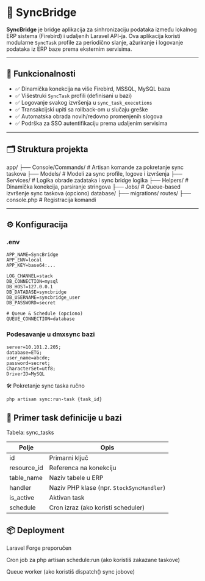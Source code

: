 # 🔁 SyncBridge

**SyncBridge** je bridge aplikacija za sinhronizaciju podataka između lokalnog ERP sistema (Firebird) i udaljenih Laravel API-ja. Ova aplikacija koristi modularne `SyncTask` profile za periodično slanje, ažuriranje i logovanje podataka iz ERP baze prema eksternim servisima.

---

## 🚀 Funkcionalnosti

-   ✅ Dinamička konekcija na više Firebird, MSSQL, MySQL baza
-   ✅ Višestruki `SyncTask` profili (definisani u bazi)
-   ✅ Logovanje svakog izvršenja u `sync_task_executions`
-   ✅ Transakcijski upiti sa rollback-om u slučaju greške
-   ✅ Automatska obrada novih/redovno promenjenih slogova
-   ✅ Podrška za SSO autentifikaciju prema udaljenim servisima

---

## 🗂️ Struktura projekta

app/
├── Console/Commands/ # Artisan komande za pokretanje sync taskova
├── Models/ # Modeli za sync profile, logove i izvršenja
├── Services/ # Logika obrade zadataka i sync bridge logika
├── Helpers/ # Dinamička konekcija, parsiranje stringova
├── Jobs/ # Queue-based izvršenje sync taskova (opciono)
database/
├── migrations/
routes/
├── console.php # Registracija komandi

---

## ⚙️ Konfiguracija

### .env

```env
APP_NAME=SyncBridge
APP_ENV=local
APP_KEY=base64:...

LOG_CHANNEL=stack
DB_CONNECTION=mysql
DB_HOST=127.0.0.1
DB_DATABASE=syncbridge
DB_USERNAME=syncbridge_user
DB_PASSWORD=secret

# Queue & Schedule (opciono)
QUEUE_CONNECTION=database
```

### Podesavanje u dmxsync bazi

```
server=10.101.2.205;
database=ETG;
user_name=abcde;
password=secret;
CharacterSet=utf8;
DriverID=MySQL
```

🛠️ Pokretanje sync taska ručno

```
php artisan sync:run-task {task_id}
```

## 📝 Primer task definicije u bazi

Tabela: sync_tasks

| Polje       | Opis                                      |
| ----------- | ----------------------------------------- |
| id          | Primarni ključ                            |
| resource_id | Referenca na konekciju                    |
| table_name  | Naziv tabele u ERP                        |
| handler     | Naziv PHP klase (npr. `StockSyncHandler`) |
| is_active   | Aktivan task                              |
| schedule    | Cron izraz (ako koristi scheduler)        |

## 📦 Deployment

Laravel Forge preporučen

Cron job za php artisan schedule:run (ako koristiš zakazane taskove)

Queue worker (ako koristiš dispatch() sync jobove)
